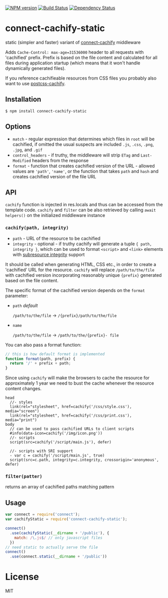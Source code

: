 [![NPM version][npm-image]][npm-url]
[![Build Status][build-image]][build-url]
[![Dependency Status][deps-image]][deps-url]

# connect-cachify-static

static (simpler and faster) variant of [connect-cachify][] middleware

Adds `Cache-Control: max-age=31536000` header to all requests with 'cachified' prefix. Prefix is
based on the file content and calculated for all files during application startup (which means that
it won't handle dynamically generated files).

If you reference cachifieable resources from CSS files you probably also want to use [postcss-cachify].

## Installation

    $ npm install connect-cachify-static

## Options

- `match` - regular expression that determines which files in `root` will be cachified, if omitted
  the usual suspects are included `.js`, `.css`, `.png`, `.jpg`, and `.gif`
- `control_headers` - if truthy, the middleware will strip `ETag` and `Last-Modified` headers from the
  response
- `format` - function that creates cachified version of the URL - allowed values are `'path'`, `'name'`,
  or the function that takes `path` and `hash` and creates cachified version of the file URL

## API

`cachify` function is injected in res.locals and thus can be accessed from the template code.
`cachify` and `filter` can be also retrieved by calling `await helpers()` on the initialized middleware instance

### `cachify(path, integrity)`

- `path` - URL of the resource to be cachified
- `integrity` - optional - if truthy cachify will generate a tuple `{ path, integrity }`, which can
be used to format `<script>` and `<link>` elements with [subresource integrity][sri] support

It should be called when generating HTML, CSS etc., in order to create a 'cachified' URL for the
resource. `cachify` will replace `/path/to/the/file` with cachified version incorporating reasonably unique `{prefix}` generated based on the file content.

The specific format of the cachified version depends on the `format` parameter:

- `path` *default*

    `/path/to/the/file` -> `/{prefix}/path/to/the/file`

- `name`

    `/path/to/the/file` -> `/path/to/the/{prefix}- file`

You can also pass a format function:

````javascript
// this is how default format is implemented
function format(path, prefix) {
  return '/' + prefix + path;
}

````

Since using `cachify` will make the browsers to cache the resource for approximately 1 year we need
to bust the cache whenever the resource content changes.

```jade
head
  //- styles
  link(rel="stylesheet", href=cachify('/css/style.css'), media="screen")
  link(rel="stylesheet", href=cachify('/css/print.css'), media="print")
body
  // can be used to pass cachified URLs to client scripts
  #info(data-icon=cachify('/img/icon.png'))
  //- scripts
  script(src=cachify('/script/main.js'), defer)

  //- scripts with SRI support
  - var c = cachify('/script/main.js', true)
  script(src=c.path, integrity=c.integrity, crossorigin='anonymous', defer)

```

### `filter(patter)`

returns an array of cachified paths matching pattern


## Usage

```javascript
var connect = require('connect');
var cachifyStatic = require('connect-cachify-static');

connect()
  .use(cachifyStatic(__dirname + '/public'), {
    match: /\.js$/ // only javascript files
  })
// need static to actually serve the file
connect()
  .use(connect.static(__dirname + '/public'))
```

# License

MIT

[connect]: http://www.senchalabs.org/connect
[connect-cachify]: https://www.npmjs.com/package/connect-cachify
[express]: http://expressjs.com
[postcss-cachify]: https://www.npmjs.com/package/postcss-cachify
[minimatch]: https://www.npmjs.com/package/minimatch
[sri]: https://developer.mozilla.org/en-US/docs/Web/Security/Subresource_Integrity

[npm-image]: https://img.shields.io/npm/v/connect-cachify-static
[npm-url]: https://npmjs.org/package/connect-cachify-static

[build-url]: https://github.com/pirxpilot/connect-cachify-static/actions/workflows/check.yaml
[build-image]: https://img.shields.io/github/actions/workflow/status/pirxpilot/connect-cachify-static/check.yaml?branch=main
 
[deps-image]: https://img.shields.io/librariesio/release/npm/connect-cachify-static
[deps-url]: https://libraries.io/npm/connect-cachify-static
